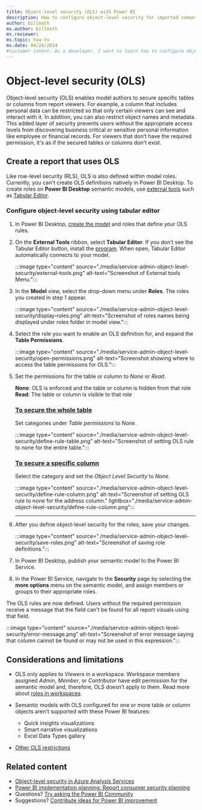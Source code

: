 ```yaml
---
title: Object-level security (OLS) with Power BI
description: How to configure object-level security for imported semantic models, within the Power BI service.
author: billmath
ms.author: billmath
ms.reviewer:
ms.topic: how-to
ms.date: 04/24/2024
#customer intent: As a developer, I want to learn how to configure object-level security for imported semantic models, within the Power BI service, so that I can manage my content lifecycle.
---
```


# Object-level security (OLS)

Object-level security (OLS) enables model authors to secure specific tables or columns from report viewers. For example, a column that includes personal data can be restricted so that only certain viewers can see and interact with it. In addition, you can also restrict object names and metadata. This added layer of security prevents users without the appropriate access levels from discovering business critical or sensitive personal information like employee or financial records. For viewers that don’t have the required permission, it's as if the secured tables or columns don't exist.  

## Create a report that uses OLS

Like row-level security (RLS), OLS is also defined within model roles. Currently, you can't create OLS definitions natively in Power BI Desktop.
To create roles on **Power BI Desktop** semantic models, use [external tools](/power-bi/transform-model/desktop-external-tools) such as [Tabular Editor](https://tabulareditor.com).  

### Configure object-level security using tabular editor

1. In Power BI Desktop, [create the model](service-admin-row-level-security.md#define-roles-and-rules-in-power-bi-desktop) and roles that define your OLS rules.

1. On the **External Tools** ribbon, select **Tabular Editor**. If you don’t see the Tabular Editor button, install the [program](https://tabulareditor.com). When open, Tabular Editor automatically connects to your model.

   :::image type="content" source="./media/service-admin-object-level-security/external-tools.png" alt-text="Screenshot of External tools Menu.":::

1. In the **Model** view, select the drop-down menu under **Roles**. The roles you created in step 1 appear.

   :::image type="content" source="./media/service-admin-object-level-security/display-roles.png" alt-text="Screenshot of roles names being displayed under roles folder in model view.":::

1. Select the role you want to enable an OLS definition for, and expand the **Table Permissions**.

   :::image type="content" source="./media/service-admin-object-level-security/open-permissions.png" alt-text="Screenshot showing where to access the table permissions for OLS.":::

1. Set the permissions for the table or column to *None* or *Read*.

   **None**: OLS is enforced and the table or column is hidden from that role  
   **Read**: The table or column is visible to that role

   ### [To secure the **whole table**](#tab/table)

   Set categories under *Table permissions* to *None*.

     :::image type="content" source="./media/service-admin-object-level-security/define-rule-table.png" alt-text="Screenshot of setting OLS rule to none for the entire table.":::

   ### [To secure a **specific column**](#tab/column)

   Select the category and set the *Object Level Security* to *None*.

    :::image type="content" source="./media/service-admin-object-level-security/define-rule-column.png" alt-text="Screenshot of setting OLS rule to none for the address column." lightbox="./media/service-admin-object-level-security/define-rule-column.png":::
  
    ---

1. After you define object-level security for the roles, save your changes.

   :::image type="content" source="./media/service-admin-object-level-security/save-roles.png" alt-text="Screenshot of saving role definitions.":::

1. In Power BI Desktop, publish your semantic model to the Power BI Service.

1. In the Power BI Service, navigate to the **Security** page by selecting the **more options** menu on the semantic model, and assign members or groups to their appropriate roles.

The OLS rules are now defined. Users without the required permission receive a message that the field can't be found for all report visuals using that field.

:::image type="content" source="./media/service-admin-object-level-security/error-message.png" alt-text="Screenshot of error message saying that column cannot be found or may not be used in this expression.":::

## Considerations and limitations

* OLS only applies to *Viewers* in a workspace. Workspace members assigned *Admin*, *Member*, or *Contributor* have edit permission for the semantic model and, therefore, OLS doesn’t apply to them. Read more about [roles in workspaces](/power-bi/collaborate-share/service-roles-new-workspaces).

* Semantic models with OLS configured for one or more table or column objects aren't supported with these Power BI features:

  * Quick insights visualizations
  * Smart narrative visualizations
  * Excel Data Types gallery

* [Other OLS restrictions](/analysis-services/tabular-models/object-level-security#restrictions)

## Related content

* [Object-level security in Azure Analysis Services](/analysis-services/tabular-models/object-level-security)
* [Power BI implementation planning: Report consumer security planning](/power-bi/guidance/powerbi-implementation-planning-security-report-consumer-planning#object-level-security)
* Questions? [Try asking the Power BI Community](https://community.powerbi.com/)
* Suggestions? [Contribute ideas for Power BI improvement](https://ideas.powerbi.com/)
